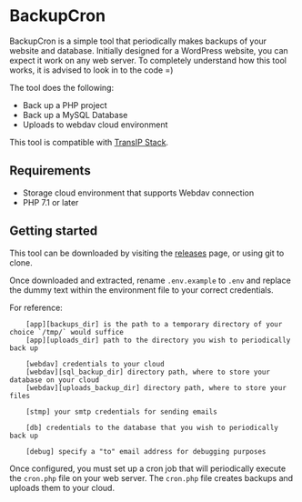 # BackupCron
BackupCron is a simple tool that periodically makes backups of your website and database. Initially designed for a WordPress website, you can expect it work on any web server. To completely understand how this tool works, it is advised to look in to the code =)

The tool does the following:
* Back up a PHP project
* Back up a MySQL Database
* Uploads to webdav cloud environment

This tool is compatible with [TransIP Stack](https://www.transip.nl/stack/).

## Requirements
* Storage cloud environment that supports Webdav connection
* PHP 7.1 or later

## Getting started
This tool can be downloaded by visiting the [releases](https://github.com/samihsoylu/BackupCron/releases) page, or using git to clone.

Once downloaded and extracted, rename `.env.example` to `.env` and replace the dummy text within the environment file to your correct credentials.

For reference:
```
    [app][backups_dir] is the path to a temporary directory of your choice `/tmp/` would suffice
    [app][uploads_dir] path to the directory you wish to periodically back up

    [webdav] credentials to your cloud
    [webdav][sql_backup_dir] directory path, where to store your database on your cloud
    [webdav][uploads_backup_dir] directory path, where to store your files
    
    [stmp] your smtp credentials for sending emails
    
    [db] credentials to the database that you wish to periodically back up
    
    [debug] specify a "to" email address for debugging purposes
```

Once configured, you must set up a cron job that will periodically execute the `cron.php` file on your web server. The `cron.php` file creates backups and uploads them to your cloud.